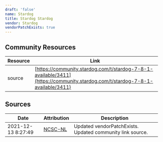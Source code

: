 ```yaml
---
draft: 'false'
name: Stardog
title: Stardog Stardog
vendor: Stardog
vendorPatchExists: true
---
```



## Community Resources
| Resource | Link |
| --- | --- |
| source | [https://community.stardog.com/t/stardog-7-8-1-available/3411](https://community.stardog.com/t/stardog-7-8-1-available/3411) |


## Sources
| Date | Attribution | Description |
| --- | --- | --- |
| 2021-12-13 8:27:49 | [NCSC-NL](https://github.com/NCSC-NL/log4shell/blob/main/software/README.md) | Updated vendorPatchExists. Updated community link source.  |
